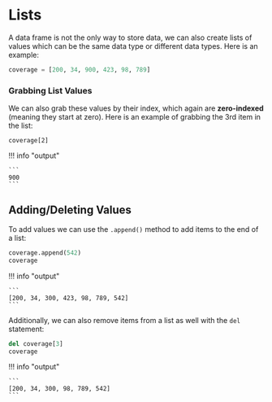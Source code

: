 # Lists

A data frame is not the only way to store data, we can also create lists of values which can be the same data type or different data types. Here is an example:

```py
coverage = [200, 34, 900, 423, 98, 789]
```

### Grabbing List Values

We can also grab these values by their index, which again are **zero-indexed** (meaning they start at zero). Here is an example of grabbing the 3rd item in the list:

```
coverage[2]
```

!!! info "output"

    ```
    900
    ```
    
## Adding/Deleting Values

To add values we can use the `.append()` method to add items to the end of a list:

```py
coverage.append(542)
coverage
```

!!! info "output"

    ```
    [200, 34, 300, 423, 98, 789, 542]
    ```

Additionally, we can also remove items from a list as well with the `del` statement:

```py
del coverage[3]
coverage
```

!!! info "output"

    ```
    [200, 34, 300, 98, 789, 542]
    ```
